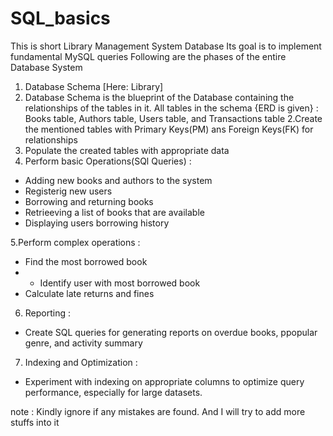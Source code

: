 # SQL_basics
This is short Library Management System Database
Its goal is to implement fundamental MySQL queries
Following are the phases of the entire Database System
1. Database Schema [Here: Library]
2. Database Schema is the blueprint of the Database containing the relationships of the tables in it.
All tables in the schema {ERD is given}
: Books table, Authors table, Users table, and Transactions table
2.Create the mentioned tables with Primary Keys(PM) ans Foreign Keys(FK) for relationships
3. Populate the created tables with appropriate data
4. Perform basic Operations(SQl Queries) :
* Adding new books and authors to the system
* Registerig new users
* Borrowing and returning books
* Retrieeving a list of books that are available
* Displaying users borrowing history

5.Perform complex operations : 
* Find the most borrowed book
* * Identify user with most borrowed book
* Calculate late returns and fines
6. Reporting :
* Create SQL queries for generating reports on overdue books, ppopular genre, and activity summary
7. Indexing and Optimization :
* Experiment with indexing on appropriate columns to optimize query performance, especially for large datasets. 

note : Kindly ignore if any mistakes are found. And I will try to add more stuffs into it 
